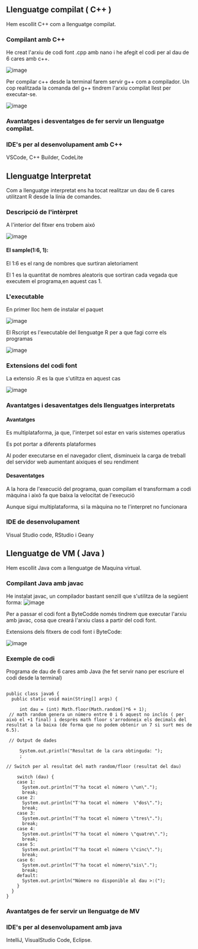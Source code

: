 ## Llenguatge compilat ( C++ ) 

Hem escollit C++ com a llenguatge compilat.

### Compilant amb C++
He creat l'arxiu de codi font .cpp amb nano i he afegit el codi per al dau de 6 cares amb c++.

![image](https://user-images.githubusercontent.com/96839905/195153331-2d83afa3-ec06-4213-a096-2e51c3172a2f.png)

Per compilar c++ desde la terminal farem servir g++ com a compilador. Un cop realitzada la comanda del g++ tindrem l'arxiu compilat llest per executar-se.

![image](https://user-images.githubusercontent.com/96839905/195157756-d2481770-480c-4dc4-8e26-6221b8d1090c.png)


### Avantatges i desventatges de fer servir un llenguatge compilat.

### IDE's per al desenvolupament amb C++
VSCode, C++ Builder, CodeLite

## Llenguatge Interpretat
Com a llenguatge interpretat ens ha tocat realitzar un dau de 6 cares utilitzant R desde la línia de comandes.

### Descripció de l'intèrpret
A l'interior del fitxer ens trobem aixó

![image](https://user-images.githubusercontent.com/96839905/194037664-044efcdd-c084-4029-b400-95266d033a58.png)


 #### El sample(1:6, 1):
 El 1:6 es el rang de nombres que surtiran aletoriament
 
 El 1 es la quantitat de nombres aleatoris que sortiran cada vegada que executem el programa,en aquest cas 1.
 
 ### L'executable
 
 En primer lloc hem de instalar el paquet
 
![image](https://user-images.githubusercontent.com/96839905/194037819-bd0a378f-b0aa-42fb-9ce5-0c2be9948762.png)

El Rscript es l'executable del llenguatge R per a que fagi corre els programas

![image](https://user-images.githubusercontent.com/96839905/194037893-7191267e-e6bb-4ed0-b8b9-4cc11824b9a6.png)


### Extensions del codi font

La extensio .R es la que s'utiltza en aquest cas

![image](https://user-images.githubusercontent.com/96839905/194038114-6dbdac56-540c-427a-866b-f84db56e854d.png)


### Avantatges i desaventatges dels llenguatges interpretats

#### Avantatges

Es multiplataforma, ja que, l'interpet sol estar en varis sistemes operatius

Es pot portar a diferents plataformes

Al poder executarse en el navegador client, disminueix la carga de treball del servidor web aumentant aixiques el seu rendiment

#### Desaventatges

A la hora de l'execució del programa, quan compilam el transformam a codi màquina i això fa que baixa la velocitat de l'execució

Aunque sigui multiplataforma, si la màquina no te l'interpret no funcionara

### IDE de desenvolupament

Visual Studio code, RStudio i Geany

## Llenguatge de VM ( Java ) 
Hem escollit Java com a llenguatge de Maquina virtual.

### Compilant Java amb javac
He instalat javac, un compilador bastant senzill que s'utilitza de la següent forma:
![image](https://user-images.githubusercontent.com/96839905/194018723-727b5315-681f-4b9d-bc60-ef6baf647cd7.png)

Per a passar el codi font a ByteCodde només tindrem que executar l'arxiu amb javac, cosa que creará l'arxiu class a partir del codi font.

Extensions dels fitxers de codi font i ByteCode:

![image](https://user-images.githubusercontent.com/96839905/194020406-b906b9cf-c92c-49b1-8572-a18c51b65d4f.png)

### Exemple de codi

Programa de dau de 6 cares amb Java (he fet servir nano per escriure el codi desde la terminal)

```// Inici del programa, logica y declaració de variables:

public class java6 {
  public static void main(String[] args) {
      
     int dau = (int) Math.floor(Math.random()*6 + 1); 
 // math random genera un número entre 0 i 6 aquest no inclós ( per això el +1 final) i desprès math floor s'arrodoneix els decimals del resultat a la baixa (de forma que no podem obtenir un 7 si surt mes de 6.5).
    
 // Output de dades
 
     System.out.println("Resultat de la cara obtinguda: ");
     ;
     
// Switch per al resultat del math random/floor (resultat del dau)

    switch (dau) {
    case 1:
      System.out.println("T'ha tocat el número \"un\".");
      break;
    case 2:
      System.out.println("T'ha tocat el número  \"dos\".");
      break;
    case 3:
      System.out.println("T'ha tocat el número \"tres\".");
      break;
    case 4:
      System.out.println("T'ha tocat el número \"quatre\".");
      break;
    case 5:
      System.out.println("T'ha tocat el número \"cinc\".");
      break;
    case 6:
      System.out.println("T'ha tocat el número\"sis\".");
      break;
    default:
      System.out.println("Número no disponible al dau >:(");
    }
  }
}
```
### Avantatges de fer servir un llenguatge de MV

### IDE's per al desenvolupament amb java

IntelliJ, VisualStudio Code, Eclipse.
